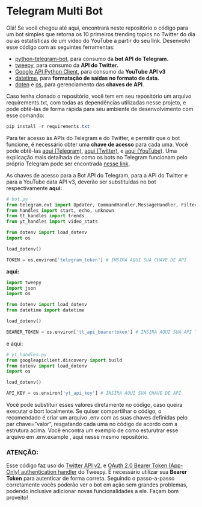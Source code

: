 # Telegram Multi Bot

Olá! Se você chegou até aqui, encontrará neste repositório o código para um bot simples que retorna os 10 primeiros trending topics no Twitter do dia ou as estatísticas de um vídeo do YouTube a partir do seu link. Desenvolvi esse código com as seguintes ferramentas:

- [python-telegram-bot](https://python-telegram-bot.org/), para consumo da **bot API** **do Telegram.**
- [tweepy](https://www.tweepy.org/), para consumo da **API do Twitter.**
- [Google API Python Client](https://github.com/googleapis/google-api-python-client), para consumo da **YouTube API v3**
- [datetime](https://docs.python.org/3/library/datetime.html#module-datetime), para **formatação de saídas no formato de data.**
- [doten](https://pypi.org/project/python-dotenv/) e [os](https://docs.python.org/3/library/os.html), para gerenciamento das **chaves de API**.

Caso tenha clonado o repositório, você tem em seu repositório um arquivo requirements.txt, com todas as dependências utilizadas nesse projeto, e pode obtê-las de forma rápida para seu ambiente de desenvolvimento com esse comando:

```powershell
pip install -r requirements.txt
```

Para ter acesso às APIs do Telegram e do Twitter, e permitir que o bot funcione, é necessário obter uma **chave de acesso** para cada uma. Você pode obtê-las [aqui (Telegram)](https://t.me/botfather), [aqui (Twitter)](https://developer.twitter.com/en), e [aqui (YouTube)](https://console.cloud.google.com/google/maps-apis/credentials). Uma explicação mais detalhada de como os bots no Telegram funcionam pelo próprio Telegram pode ser encontrada [nesse link](https://core.telegram.org/bots).

As chaves de acesso para a Bot API do Telegram, para a API do Twitter e para a YouTube data API v3, deverão ser substituídas no bot respectivamente **aqui:**

```python
# bot.py
from telegram.ext import Updater, CommandHandler,MessageHandler, Filters
from handles import start, echo, unknown
from tt_handles import trends
from yt_handles import video_stats

from dotenv import load_dotenv
import os 

load_dotenv()

TOKEN = os.environ['telegram_token'] # INSIRA AQUI SUA CHAVE DE API
```

**aqui:**

```python
import tweepy
import json
import os

from dotenv import load_dotenv
from datetime import datetime

load_dotenv()

BEARER_TOKEN = os.environ['tt_api_bearertoken'] # INSIRA AQUI SUA API TOKEN
```

e aqui:

```python
# yt_handles.py
from googleapiclient.discovery import build
from dotenv import load_dotenv
import os

load_dotenv()

API_KEY = os.environ['yt_api_key'] # INSIRA AQUI SUA CHAVE DE API
```

Você pode substituir esses valores diretamente no código, caso queira executar o bort localmente. Se quiser compartlihar o código, o recomendado é criar um arquivo .env com as suas chaves definidas pelo par chave=”valor”, resgatando cada uma no código de acordo com a estrutura acima. Você encontra um exemplo de como esturutrar esse arquivo em .env.example , aqui nesse mesmo repositório.

### ATENÇÃO:

Esse código faz uso do [Twitter API v2.](https://developer.twitter.com/en/docs/api-reference-index) e [OAuth 2.0 Bearer Token (App-Only) authentication handler](https://docs.tweepy.org/en/stable/authentication.html#oauth-2-0-bearer-token-app-only) do Tweepy. É necessário utilizar sua **Bearer Token** para autenticar de forma correta. Seguindo o passo-a-passo corretamente vocês poderão ver o bot em ação sem grandes problemas, podendo inclusive adicionar novas funcionalidades a ele. Façam bom proveito!
